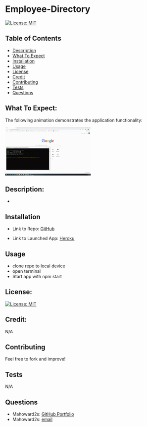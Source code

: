 # Employee-Directory
[![License: MIT](https://img.shields.io/badge/License-MIT-yellow.svg)](https://opensource.org/licenses/MIT)

## Table of Contents
- [Description](#description)
- [What To Expect](#what-to-expect)
- [Installation](#installation)
- [Usage](#usage)
- [License](#license)
- [Credit](#credit)
- [Contributing](#contributing)
- [Tests](#tests)
- [Questions](#questions)

## What To Expect:
The following animation demonstrates the application functionality:

![Employee-Directory](/employeedirectory/public/usagegif.gif)

## Description:
- 

## Installation
- Link to Repo:
[GitHub](https://github.com/mahoward2s/Employee-Directory)


- Link to Launched App:
[Heroku]()

## Usage 
- clone repo to local device
- open terminal
- Start app with npm start

## License: 
[![License: MIT](https://img.shields.io/badge/License-MIT-yellow.svg)](https://opensource.org/licenses/MIT)

## Credit:
N/A

## Contributing
Feel free to fork and improve!

## Tests
N/A

## Questions
- Mahoward2s: [GitHub Portfolio](https://github.com/mahoward2s)
- Mahoward2s: [email](mahoward2s@gmail.com)